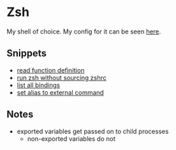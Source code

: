 # Zsh
My shell of choice. My config for it can be seen [here](https://github.com/nikitavoloboev/dotfiles/tree/master/zsh).

## Snippets
- [read function definition](https://gist.github.com/44dfe0dff52103bc8f48bdb52791cd74)
- [run zsh without sourcing zshrc](https://gist.github.com/3322090e17652f5370ea8dd320ec2618)
- [list all bindings](https://gist.github.com/15be06b388910e6fa78abb27f921efa7)
- [set alias to external command](https://gist.github.com/c7c5d230922ef30507bc7672f57e6fed)

## Notes
- exported variables get passed on to child processes
	- non-exported variables do not